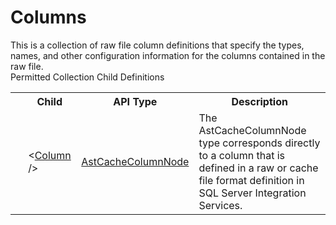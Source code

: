 # Columns

<div class="LanguageSummary"><div class ="SummaryItem">This is a collection of raw file column definitions that specify the types, names, and other configuration information for the columns contained in the raw file.</div></div><div class="SchemaBindingGroup"><div class="SchemaBindingGroupHeader">Permitted Collection Child Definitions</div><table id="SchemaBindingList" class="SchemaBindingList"><tbody><tr><th class="SchemaBindingIconColumnHeader">&nbsp;</th><th class="SchemaBindingNameColumnHeader">Child</th><th class="SchemaBindingTypeColumnHeader">API Type</th><th class="SchemaBindingSummaryColumnHeader">Description</th></tr><tr class="cd0"><td class="SchemaBindingIcon"><div class="NotRequired" /></td><td class="SchemaBindingName"><span class="punc">&lt;</span><a href=Varigence.Languages.Biml.Transformation.AstCacheColumnNode.html">Column</a><span class="punc"> /&gt;</span></td><td class="SchemaBindingType"><a href="../api-reference/Varigence.Languages.Biml.Transformation.AstCacheColumnNode.html">AstCacheColumnNode</a></td><td class="SchemaBindingSummary">The AstCacheColumnNode type corresponds directly to a column that is defined in a raw or cache file format definition in SQL Server Integration Services.</td></tr></tbody></table></div>